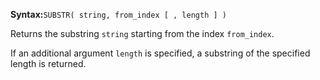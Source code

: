 **Syntax:**`SUBSTR( string, from_index [ , length ] )`

Returns the substring `string` starting from the index `from_index`.

If an additional argument `length` is specified, a substring of the specified length is returned.